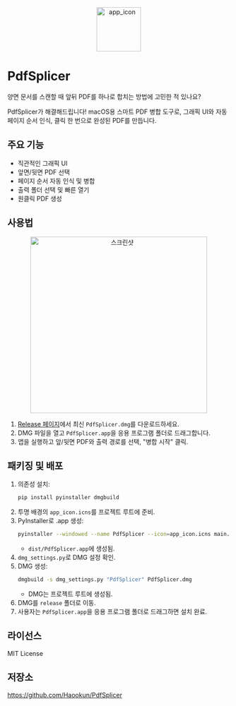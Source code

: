 
<div align="center">
   <img width="100" height="100" alt="app_icon" src="https://github.com/user-attachments/assets/a3f9089a-cf94-43be-b485-f682a43492c6" />
</div>

# PdfSplicer

양면 문서를 스캔할 때 앞뒤 PDF를 하나로 합치는 방법에 고민한 적 있나요?

PdfSplicer가 해결해드립니다! macOS용 스마트 PDF 병합 도구로, 그래픽 UI와 자동 페이지 순서 인식, 클릭 한 번으로 완성된 PDF를 만듭니다.

## 주요 기능
- 직관적인 그래픽 UI
- 앞면/뒷면 PDF 선택
- 페이지 순서 자동 인식 및 병합
- 출력 폴더 선택 및 빠른 열기
- 원클릭 PDF 생성

## 사용법

<div align="center">
   <img width="400" alt="스크린샷" src="https://github.com/user-attachments/assets/e22dde23-d568-4592-9f83-bb71a0ec1290" />
</div>

1. [Release 페이지](https://github.com/Haookun/PdfSplicer/releases)에서 최신 `PdfSplicer.dmg`를 다운로드하세요.
2. DMG 파일을 열고 `PdfSplicer.app`을 응용 프로그램 폴더로 드래그합니다.
3. 앱을 실행하고 앞/뒷면 PDF와 출력 경로를 선택, "병합 시작" 클릭.

## 패키징 및 배포
1. 의존성 설치:
   ```bash
   pip install pyinstaller dmgbuild
   ```
2. 투명 배경의 `app_icon.icns`를 프로젝트 루트에 준비.
3. PyInstaller로 .app 생성:
   ```bash
   pyinstaller --windowed --name PdfSplicer --icon=app_icon.icns main.py
   ```
   - `dist/PdfSplicer.app`에 생성됨.
4. `dmg_settings.py`로 DMG 설정 확인.
5. DMG 생성:
   ```bash
   dmgbuild -s dmg_settings.py "PdfSplicer" PdfSplicer.dmg
   ```
   - DMG는 프로젝트 루트에 생성됨.
6. DMG를 `release` 폴더로 이동.
7. 사용자는 `PdfSplicer.app`을 응용 프로그램 폴더로 드래그하면 설치 완료.

## 라이선스
MIT License

## 저장소
https://github.com/Haookun/PdfSplicer
